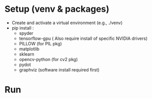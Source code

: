 # Setup (venv & packages)

- Create and activate a virtual environment (e.g., ./venv)
- pip install :
    - spyder 
    - tensorflow-gpu ( Also require install of specific NVIDIA drivers)
    - PILLOW (for PIL pkg)
    - matplotlib
    - sklearn
    - opencv-python (for cv2 pkg)
    - pydot
    - graphviz (software install required first)



# Run 